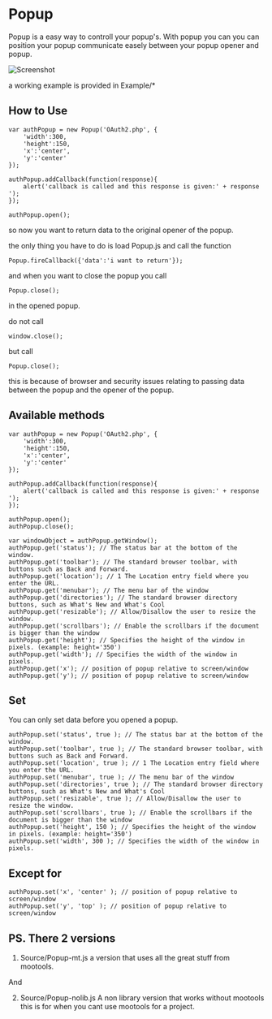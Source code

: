 Popup
===========

Popup is a easy way to controll your popup's. With popup you can you can position your popup communicate easely between your popup opener and popup. 

![Screenshot](https://github.com/mientjan/Popup/raw/master/screenshot.png)

a working example is provided in Example/*

How to Use
----------

	var authPopup = new Popup('OAuth2.php', {
		'width':300,
		'height':150,
		'x':'center', 
		'y':'center' 
	});

	authPopup.addCallback(function(response){
		alert('callback is called and this response is given:' + response ');
	});

	authPopup.open();

so now you want to return data to the original opener of the popup.

the only thing you have to do is load Popup.js and call the function 

	Popup.fireCallback({'data':'i want to return'});

and when you want to close the popup you call 

	Popup.close(); 

in the opened popup.

do not call 

	window.close(); 

but call 

	Popup.close(); 

this is because of browser and security issues relating to passing data 
between the popup and the opener of the popup.

Available methods
-----------------

    var authPopup = new Popup('OAuth2.php', {
        'width':300,
        'height':150,
        'x':'center', 
        'y':'center' 
    });

    authPopup.addCallback(function(response){
        alert('callback is called and this response is given:' + response ');
    });

    authPopup.open();
    authPopup.close();

    var windowObject = authPopup.getWindow();
    authPopup.get('status'); // The status bar at the bottom of the window.
    authPopup.get('toolbar'); // The standard browser toolbar, with buttons such as Back and Forward.
	authPopup.get('location'); // 1 The Location entry field where you enter the URL.
	authPopup.get('menubar'); // The menu bar of the window
	authPopup.get('directories'); // The standard browser directory buttons, such as What's New and What's Cool
	authPopup.get('resizable'); // Allow/Disallow the user to resize the window.
	authPopup.get('scrollbars'); // Enable the scrollbars if the document is bigger than the window
	authPopup.get('height'); // Specifies the height of the window in pixels. (example: height='350')
	authPopup.get('width'); // Specifies the width of the window in pixels.
	authPopup.get('x'); // position of popup relative to screen/window
	authPopup.get('y'); // position of popup relative to screen/window


Set
---

You can only set data before you opened a popup.

	authPopup.set('status', true ); // The status bar at the bottom of the window.
	authPopup.set('toolbar', true ); // The standard browser toolbar, with buttons such as Back and Forward.
	authPopup.set('location', true ); // 1 The Location entry field where you enter the URL.
	authPopup.set('menubar', true ); // The menu bar of the window
	authPopup.set('directories', true ); // The standard browser directory buttons, such as What's New and What's Cool
	authPopup.set('resizable', true ); // Allow/Disallow the user to resize the window.
	authPopup.set('scrollbars', true ); // Enable the scrollbars if the document is bigger than the window
	authPopup.set('height', 150 ); // Specifies the height of the window in pixels. (example: height='350')
	authPopup.set('width', 300 ); // Specifies the width of the window in pixels.


Except for 
----------

	authPopup.set('x', 'center' ); // position of popup relative to screen/window
	authPopup.set('y', 'top' ); // position of popup relative to screen/window

PS. There 2 versions
----------------

1. Source/Popup-mt.js a version that uses all the great stuff from mootools.

And

2. Source/Popup-nolib.js A non library version that works without mootools this is for when you cant use mootools for a project.